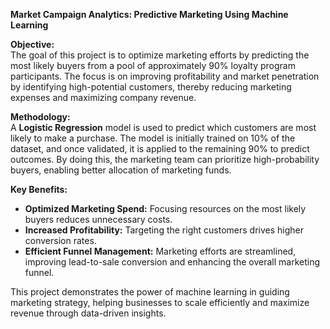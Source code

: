 **Market Campaign Analytics: Predictive Marketing Using Machine Learning**

**Objective:**  
The goal of this project is to optimize marketing efforts by predicting the most likely buyers from a pool of approximately 90% loyalty program participants. The focus is on improving profitability and market penetration by identifying high-potential customers, thereby reducing marketing expenses and maximizing company revenue.

**Methodology:**  
A **Logistic Regression** model is used to predict which customers are most likely to make a purchase. The model is initially trained on 10% of the dataset, and once validated, it is applied to the remaining 90% to predict outcomes. By doing this, the marketing team can prioritize high-probability buyers, enabling better allocation of marketing funds.

**Key Benefits:**
- **Optimized Marketing Spend:** Focusing resources on the most likely buyers reduces unnecessary costs.
- **Increased Profitability:** Targeting the right customers drives higher conversion rates.
- **Efficient Funnel Management:** Marketing efforts are streamlined, improving lead-to-sale conversion and enhancing the overall marketing funnel.

This project demonstrates the power of machine learning in guiding marketing strategy, helping businesses to scale efficiently and maximize revenue through data-driven insights.
